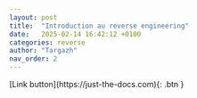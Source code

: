 ```yaml
---
layout: post
title:  "Introduction au reverse engineering"
date:   2025-02-14 16:42:12 +0100
categories: reverse
author: "Targazh"
nav_order: 2
---
```

<span class="fs-8">
[Link button](https://just-the-docs.com){: .btn }
</span>